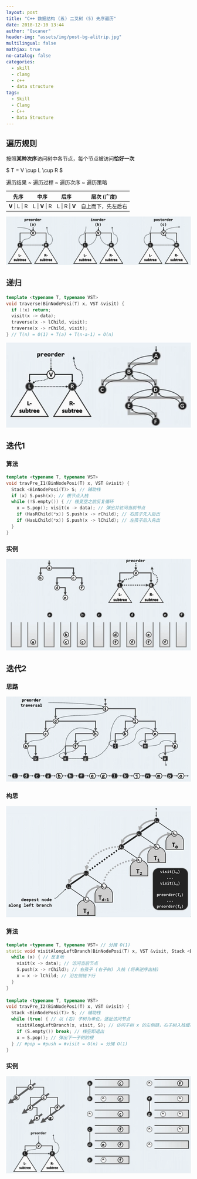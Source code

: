 ```yaml
---
layout: post
title: "C++ 数据结构 (五) 二叉树 (5) 先序遍历"
date: 2018-12-10 13:44
author: "Oscaner"
header-img: "assets/img/post-bg-alitrip.jpg"
multilingual: false
mathjax: true
no-catalog: false
categories:
  - skill
  - clang
  - c++
  - data structure
tags:
  - Skill
  - Clang
  - C++
  - Data Structure
---
```


## 遍历规则

按照**某种次序**访问树中各节点，每个节点被访问**恰好一次**

$ T = V \cup L \cup R $

遍历结果 ~ 遍历过程 ~ 遍历次序 ~ 遍历策略

| 先序 | 中序 | 后序 | 层次 (广度) |
| :--: | :--: | :--: | :--: |
| **V** \| L \| R | L \| **V** \| R | L \| R \| **V** | 自上而下，先左后右 |

![1.png](/assets/img/in-post/skill/data-structure/post-btree-preorder/1.png)

## 递归

```cpp
template <typename T, typename VST>
void traverse(BinNodePosi(T) x, VST &visit) {
  if (!x) return;
  visit(x -> data);
  traverse(x -> lChild, visit);
  traverse(x -> rChild, visit);
} // T(n) = O(1) + T(a) + T(n-a-1) = O(n)
```

![2.png](/assets/img/in-post/skill/data-structure/post-btree-preorder/2.png)

## 迭代1

### 算法

```cpp
template <typename T, typename VST>
void travPre_I1(BinNodePosi(T) x, VST &visit) {
  Stack <BinNodePosi(T)> S; // 辅助栈
  if (x) S.push(x); // 根节点入栈
  while (!S.empty()) { // 栈变空之前反复循环
    x = S.pop(); visit(x -> data); // 弹出并访问当前节点
    if (HasRChild(*x)) S.push(x -> rChild); // 右孩子先入后出
    if (HasLChild(*x)) S.push(x -> lChild); // 左孩子后入先出
  }
}
```

### 实例

![3.png](/assets/img/in-post/skill/data-structure/post-btree-preorder/3.png)

## 迭代2

### 思路

![4.png](/assets/img/in-post/skill/data-structure/post-btree-preorder/4.png)

### 构思

![5.png](/assets/img/in-post/skill/data-structure/post-btree-preorder/5.png)

### 算法

```cpp
template <typename T, typename VST> // 分摊 O(1)
static void visitAlongLeftBranch(BinNodePosi(T) x, VST &visit, Stack <BinNodePosi(T)> &S) {
  while (x) { // 反复地
    visit(x -> data); // 访问当前节点
    S.push(x -> rChild); // 右孩子 (右子树) 入栈 (将来逆序出栈)
    x = x -> lChild; // 沿左侧链下行
  }
}

template <typename T, typename VST>
void travPre_I2(BinNodePosi(T) x, VST &visit) {
  Stack <BinNodePosi(T)> S; // 辅助栈
  while (true) { // 以 (右) 子树为单位，逐批访问节点
    visitAlongLeftBranch(x, visit, S); // 访问子树 x 的左侧链，右子树入栈缓冲
    if (S.empty()) break; // 栈空即退出
    x = S.pop(); // 弹出下一子树的根
  } // #pop = #push = #visit = O(n) = 分摊 O(1)
}
```

### 实例

![6.png](/assets/img/in-post/skill/data-structure/post-btree-preorder/6.png)
